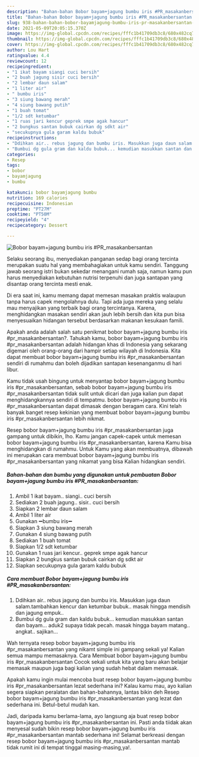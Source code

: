 ```yaml
---
description: "Bahan-bahan Bobor bayam+jagung bumbu iris #PR_masakanbersantan yang enak Untuk Jualan"
title: "Bahan-bahan Bobor bayam+jagung bumbu iris #PR_masakanbersantan yang enak Untuk Jualan"
slug: 938-bahan-bahan-bobor-bayamjagung-bumbu-iris-pr-masakanbersantan-yang-enak-untuk-jualan
date: 2021-05-09T20:05:15.370Z
image: https://img-global.cpcdn.com/recipes/fffc1b41709db3c8/680x482cq70/bobor-bayamjagung-bumbu-iris-pr_masakanbersantan-foto-resep-utama.jpg
thumbnail: https://img-global.cpcdn.com/recipes/fffc1b41709db3c8/680x482cq70/bobor-bayamjagung-bumbu-iris-pr_masakanbersantan-foto-resep-utama.jpg
cover: https://img-global.cpcdn.com/recipes/fffc1b41709db3c8/680x482cq70/bobor-bayamjagung-bumbu-iris-pr_masakanbersantan-foto-resep-utama.jpg
author: Lou Hart
ratingvalue: 4.4
reviewcount: 12
recipeingredient:
- "1 ikat bayam siangi cuci bersih"
- "2 buah jagung sisir cuci bersih"
- "2 lembar daun salam"
- "1 liter air"
- " bumbu iris"
- "3 siung bawang merah"
- "4 siung bawang putih"
- "1 buah tomat"
- "1/2 sdt ketumbar"
- "1 ruas jari kencur geprek smpe agak hancur"
- "2 bungkus santan bubuk cairkan dg sdkt air"
- "secukupnya gula garam kaldu bubuk"
recipeinstructions:
- "Ddihkan air.. rebus jagung dan bumbu iris. Masukkan juga daun salam.tambahkan kencur dan ketumbar bubuk.. masak hingga mendisih dan jagung empuk.."
- "Bumbui dg gula gram dan kaldu bubuk... kemudian masukkan santan dan bayam... aduk2 supaya tidak pecah. masak hingga bayam matang.. angkat.. sajikan..."
categories:
- Resep
tags:
- bobor
- bayamjagung
- bumbu

katakunci: bobor bayamjagung bumbu 
nutrition: 169 calories
recipecuisine: Indonesian
preptime: "PT27M"
cooktime: "PT50M"
recipeyield: "4"
recipecategory: Dessert

---
```



![Bobor bayam+jagung bumbu iris #PR_masakanbersantan](https://img-global.cpcdn.com/recipes/fffc1b41709db3c8/680x482cq70/bobor-bayamjagung-bumbu-iris-pr_masakanbersantan-foto-resep-utama.jpg)

Selaku seorang ibu, menyediakan panganan sedap bagi orang tercinta merupakan suatu hal yang membahagiakan untuk kamu sendiri. Tanggung jawab seorang istri bukan sekedar menangani rumah saja, namun kamu pun harus menyediakan kebutuhan nutrisi terpenuhi dan juga santapan yang disantap orang tercinta mesti enak.

Di era  saat ini, kamu memang dapat memesan masakan praktis walaupun tanpa harus capek mengolahnya dulu. Tapi ada juga mereka yang selalu mau menyajikan yang terbaik bagi orang tercintanya. Karena, menghidangkan masakan sendiri akan jauh lebih bersih dan kita pun bisa menyesuaikan hidangan tersebut berdasarkan makanan kesukaan famili. 



Apakah anda adalah salah satu penikmat bobor bayam+jagung bumbu iris #pr_masakanbersantan?. Tahukah kamu, bobor bayam+jagung bumbu iris #pr_masakanbersantan adalah hidangan khas di Indonesia yang sekarang digemari oleh orang-orang dari hampir setiap wilayah di Indonesia. Kita dapat membuat bobor bayam+jagung bumbu iris #pr_masakanbersantan sendiri di rumahmu dan boleh dijadikan santapan kesenanganmu di hari libur.

Kamu tidak usah bingung untuk menyantap bobor bayam+jagung bumbu iris #pr_masakanbersantan, sebab bobor bayam+jagung bumbu iris #pr_masakanbersantan tidak sulit untuk dicari dan juga kalian pun dapat menghidangkannya sendiri di tempatmu. bobor bayam+jagung bumbu iris #pr_masakanbersantan dapat dimasak dengan beragam cara. Kini telah banyak banget resep kekinian yang membuat bobor bayam+jagung bumbu iris #pr_masakanbersantan lebih nikmat.

Resep bobor bayam+jagung bumbu iris #pr_masakanbersantan juga gampang untuk dibikin, lho. Kamu jangan capek-capek untuk memesan bobor bayam+jagung bumbu iris #pr_masakanbersantan, karena Kamu bisa menghidangkan di rumahmu. Untuk Kamu yang akan membuatnya, dibawah ini merupakan cara membuat bobor bayam+jagung bumbu iris #pr_masakanbersantan yang nikamat yang bisa Kalian hidangkan sendiri.

<!--inarticleads1-->

##### Bahan-bahan dan bumbu yang digunakan untuk pembuatan Bobor bayam+jagung bumbu iris #PR_masakanbersantan:

1. Ambil 1 ikat bayam.. siangi.. cuci bersih
1. Sediakan 2 buah jagung.. sisir.. cuci bersih
1. Siapkan 2 lembar daun salam
1. Ambil 1 liter air
1. Gunakan  ➖bumbu iris➖
1. Siapkan 3 siung bawang merah
1. Gunakan 4 siung bawang putih
1. Sediakan 1 buah tomat
1. Siapkan 1/2 sdt ketumbar
1. Gunakan 1 ruas jari kencur.. geprek smpe agak hancur
1. Siapkan 2 bungkus santan bubuk cairkan dg sdkt air
1. Siapkan secukupnya gula garam kaldu bubuk




<!--inarticleads2-->

##### Cara membuat Bobor bayam+jagung bumbu iris #PR_masakanbersantan:

1. Ddihkan air.. rebus jagung dan bumbu iris. Masukkan juga daun salam.tambahkan kencur dan ketumbar bubuk.. masak hingga mendisih dan jagung empuk..
1. Bumbui dg gula gram dan kaldu bubuk... kemudian masukkan santan dan bayam... aduk2 supaya tidak pecah. masak hingga bayam matang.. angkat.. sajikan...




Wah ternyata resep bobor bayam+jagung bumbu iris #pr_masakanbersantan yang nikamt simple ini gampang sekali ya! Kalian semua mampu memasaknya. Cara Membuat bobor bayam+jagung bumbu iris #pr_masakanbersantan Cocok sekali untuk kita yang baru akan belajar memasak maupun juga bagi kalian yang sudah hebat dalam memasak.

Apakah kamu ingin mulai mencoba buat resep bobor bayam+jagung bumbu iris #pr_masakanbersantan lezat sederhana ini? Kalau kamu mau, ayo kalian segera siapkan peralatan dan bahan-bahannya, lantas bikin deh Resep bobor bayam+jagung bumbu iris #pr_masakanbersantan yang lezat dan sederhana ini. Betul-betul mudah kan. 

Jadi, daripada kamu berlama-lama, ayo langsung aja buat resep bobor bayam+jagung bumbu iris #pr_masakanbersantan ini. Pasti anda tiidak akan menyesal sudah bikin resep bobor bayam+jagung bumbu iris #pr_masakanbersantan mantab sederhana ini! Selamat berkreasi dengan resep bobor bayam+jagung bumbu iris #pr_masakanbersantan mantab tidak rumit ini di tempat tinggal masing-masing,ya!.

